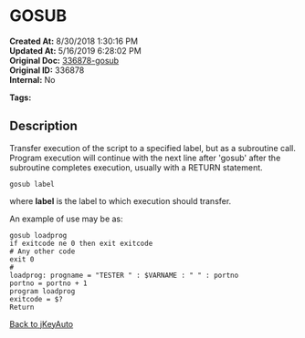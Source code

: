 # GOSUB

**Created At:** 8/30/2018 1:30:16 PM  
**Updated At:** 5/16/2019 6:28:02 PM  
**Original Doc:** [336878-gosub](https://docs.jbase.com/48575-jkeyauto/336878-gosub)  
**Original ID:** 336878  
**Internal:** No  

**Tags:**
<badge text='program profiling' vertical='middle' />

## Description

Transfer execution of the script to a specified label, but as a subroutine call. Program execution will continue with the next line after 'gosub' after the subroutine completes execution, usually with a RETURN statement.

```
gosub label
```

where **label** is the label to which execution should transfer.

An example of use may be as:

```
gosub loadprog
if exitcode ne 0 then exit exitcode
# Any other code
exit 0
#
loadprog: progname = "TESTER " : $VARNAME : " " : portno
portno = portno + 1
program loadprog
exitcode = $?
Return
```

[Back to jKeyAuto](./../README.md)
